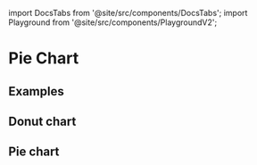 import DocsTabs from '@site/src/components/DocsTabs';
import Playground from '@site/src/components/PlaygroundV2';

# Pie Chart

## Examples

## Donut chart

<Playground
height="40rem"
name="echarts-circle"
noMargin
examplesByName>
</Playground>

## Pie chart

<Playground
height="30rem"
name="echarts-pie"
noMargin
examplesByName>
</Playground>

